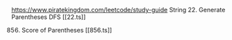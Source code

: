 https://www.piratekingdom.com/leetcode/study-guide
String
22. Generate Parentheses DFS [[22.ts]] 

856. Score of Parentheses [[856.ts]] 

 